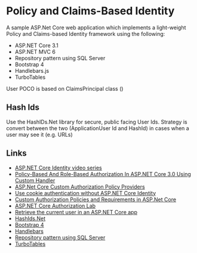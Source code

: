 Policy and Claims-Based Identity
===

A sample ASP.Net Core web application which implements a light-weight Policy and Claims-based Identity framework using the following:
* ASP.NET Core 3.1
* ASP.NET MVC 6
* Repository pattern using SQL Server  
* Bootstrap 4
* Handlebars.js 
* TurboTables

User POCO is based on ClaimsPrincipal class ()

Hash Ids
---

Use the HashIDs.Net library for secure, public facing User Ids.  Strategy is convert between the two (ApplicationUser Id and HashId) in cases when a user may see it (e.g. URLs)

Links
---
  * [ASP.NET Core Identity video series](https://www.youtube.com/watch?v=Fhfvbl_KbWo)
  * [Policy-Based And Role-Based Authorization In ASP.NET Core 3.0 Using Custom Handler](https://www.c-sharpcorner.com/article/policy-based-role-based-authorization-in-asp-net-core/)
  * [ASP.Net Core Custom Authorization Policy Providers](https://docs.microsoft.com/en-us/aspnet/core/security/authorization/iauthorizationpolicyprovider)
  * [Use cookie authentication without ASP.NET Core Identity](https://docs.microsoft.com/en-us/aspnet/core/security/authentication/cookie?view)
  * [Custom Authorization Policies and Requirements in ASP.Net Core](https://andrewlock.net/custom-authorisation-policies-and-requirements-in-asp-net-core/)
  * [ASP.NET Core Authorization Lab](https://github.com/blowdart/AspNetAuthorizationWorkshop)
  * [Retrieve the current user in an ASP.NET Core app](https://docs.microsoft.com/en-us/aspnet/core/migration/claimsprincipal-current)
  * [HashIds.Net](https://github.com/ullmark/hashids.net)
  * [Bootstrap 4](https://getbootstrap.com/)
  * [Handlebars](https://handlebarsjs.com/)
  * [Repository pattern using SQL Server](https://github.com/wbwiltshire/SQLRepositoryAsync)
  * [TurboTables](https://github.com/wbwiltshire/TurboTables)